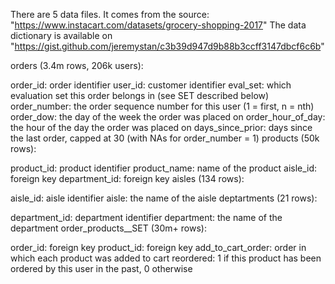 There are 5 data files. It comes from the source: "https://www.instacart.com/datasets/grocery-shopping-2017"
The data dictionary is available on "https://gist.github.com/jeremystan/c3b39d947d9b88b3ccff3147dbcf6c6b"

orders (3.4m rows, 206k users):

order_id: order identifier
user_id: customer identifier
eval_set: which evaluation set this order belongs in (see SET described below)
order_number: the order sequence number for this user (1 = first, n = nth)
order_dow: the day of the week the order was placed on
order_hour_of_day: the hour of the day the order was placed on
days_since_prior: days since the last order, capped at 30 (with NAs for order_number = 1)
products (50k rows):

product_id: product identifier
product_name: name of the product
aisle_id: foreign key
department_id: foreign key
aisles (134 rows):

aisle_id: aisle identifier
aisle: the name of the aisle
deptartments (21 rows):

department_id: department identifier
department: the name of the department
order_products__SET (30m+ rows):

order_id: foreign key
product_id: foreign key
add_to_cart_order: order in which each product was added to cart
reordered: 1 if this product has been ordered by this user in the past, 0 otherwise
